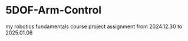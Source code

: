 # 5DOF-Arm-Control
my robotics fundamentals course project assignment from 2024.12.30 to 2025.01.06
